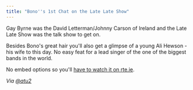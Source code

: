 ```yaml
---
title: "Bono''s 1st Chat on the Late Late Show"
---
```

<p>Gay Byrne was the David Letterman/Johnny Carson of Ireland and the Late Late Show was the talk show to get on.</p>
<p>Besides Bono's great hair you'll also get a glimpse of a young Ali Hewson - his wife to this day. No easy feat for a lead singer of the one of the biggest bands in the world.</p>
<p>No embed options so you'll <a href="http://www.rte.ie/archives/2013/0122/363867-30-years-since-bonos-1st-chat-on-the-late-late-show/">have to watch it on rte.ie</a>.</p>
<p><em>Via <a href="https://twitter.com/atu2/status/293776265977147392">@atu2</a></em></p>
